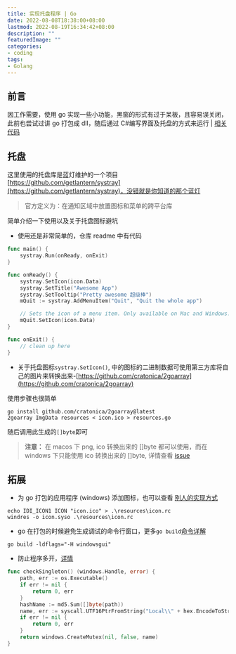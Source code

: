 ```yaml
---
title: 实现托盘程序 | Go
date: 2022-08-08T18:38:00+08:00
lastmod: 2022-08-19T16:34:42+08:00
description: ""
featuredImage: ""
categories:
- coding
tags:
- Golang
---
```


## 前言

因工作需要，使用 go 实现一些小功能，黑窗的形式有过于呆板，且容易误关闭，此前也尝试过讲 go 打包成 dll，随后通过 C#编写界面及托盘的方式来运行 | [相关代码](https://github.com/ZGGSONG/CSharpGoDemo)

## 托盘

这里使用的托盘库是蓝灯维护的一个项目 [https://github.com/getlantern/systray](https://github.com/getlantern/systray)，没错就是你知道的那个蓝灯

> 官方定义为：在通知区域中放置图标和菜单的跨平台库

简单介绍一下使用以及关于托盘图标避坑

- 使用还是非常简单的，仓库 readme 中有代码

```go
func main() {
	systray.Run(onReady, onExit)
}

func onReady() {
	systray.SetIcon(icon.Data)
	systray.SetTitle("Awesome App")
	systray.SetTooltip("Pretty awesome 超级棒")
	mQuit := systray.AddMenuItem("Quit", "Quit the whole app")

	// Sets the icon of a menu item. Only available on Mac and Windows.
	mQuit.SetIcon(icon.Data)
}

func onExit() {
	// clean up here
}
```
- 关于托盘图标`systray.SetIcon()`, 中的图标的二进制数据可使用第三方库将自己的图片来转换出来-[https://github.com/cratonica/2goarray](https://github.com/cratonica/2goarray)

使用步骤也很简单

```shell
go install github.com/cratonica/2goarray@latest
2goarray ImgData resources < icon.ico > resources.go
```
随后调用此生成的`[]byte`即可

> **注意：** 在 macos 下 png, ico 转换出来的 []byte 都可以使用，而在 windows 下只能使用 ico 转换出来的 []byte, 详情查看 [issue](https://github.com/getlantern/systray/issues/148)

## 拓展

- 为 go 打包的应用程序 (windows) 添加图标，也可以查看 [别人的实现方式](https://blog.csdn.net/FlushHip/article/details/84978556)

```shell
echo IDI_ICON1 ICON "icon.ico" > .\resources\icon.rc
windres -o icon.syso .\resources\icon.rc
```

- go 在打包的时候避免生成调试的命令行窗口，更多`go build`[命令详解](https://zhuanlan.zhihu.com/p/375530785)

```shell
go build -ldflags="-H windowsgui"
```

- 防止程序多开，[详情](https://xhat.org/posts/golang-gui-singleton/)

```go
func checkSingleton() (windows.Handle, error) {
	path, err := os.Executable()
	if err != nil {
		return 0, err
	}
	hashName := md5.Sum([]byte(path))
	name, err := syscall.UTF16PtrFromString("Local\\" + hex.EncodeToString(hashName[:]))
	if err != nil {
		return 0, err
	}
	return windows.CreateMutex(nil, false, name)
}
```
